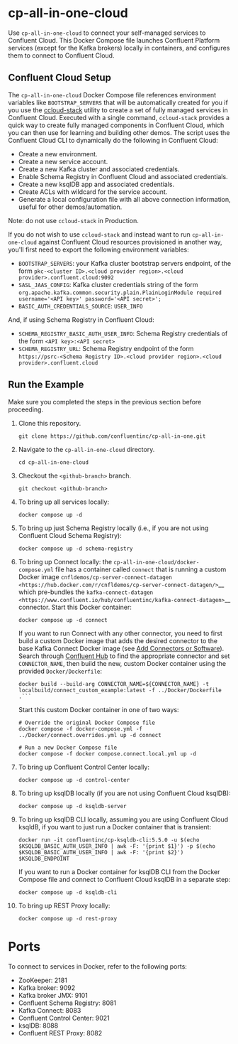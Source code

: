 # cp-all-in-one-cloud

Use `cp-all-in-one-cloud` to connect your self-managed services to Confluent Cloud.
This Docker Compose file launches Confluent Platform services (except for the Kafka brokers) locally in containers, and 
configures them to connect to Confluent Cloud.

## Confluent Cloud Setup

The `cp-all-in-one-cloud` Docker Compose file references environment variables like `BOOTSTRAP_SERVERS` that will be
automatically created for you if you use the [ccloud-stack](https://docs.confluent.io/cloud/current/get-started/examples/ccloud/docs/ccloud-stack.html) utility to create a set of fully managed services in Confluent Cloud.
Executed with a single command, `ccloud-stack` provides a quick way to create fully managed components in Confluent Cloud, which you can then use for learning and building other demos.
The script uses the Confluent Cloud CLI to dynamically do the following in Confluent Cloud:

-  Create a new environment.
-  Create a new service account.
-  Create a new Kafka cluster and associated credentials.
-  Enable Schema Registry in Confluent Cloud and associated credentials.
-  Create a new ksqlDB app and associated credentials.
-  Create ACLs with wildcard for the service account.
-  Generate a local configuration file with all above connection information, useful for other demos/automation.

Note: do not use `ccloud-stack` in Production.

If you do not wish to use `ccloud-stack` and instead want to run `cp-all-in-one-cloud` against Confluent Cloud resources
provisioned in another way, you'll first need to export the following environment variables:

- `BOOTSTRAP_SERVERS`: your Kafka cluster bootstrap servers endpoint, of the form `pkc-<cluster ID>.<cloud provider region>.<cloud provider>.confluent.cloud:9092`
- `SASL_JAAS_CONFIG`: Kafka cluster credentials string of the form `org.apache.kafka.common.security.plain.PlainLoginModule required username='<API key>' password='<API secret>';`
- `BASIC_AUTH_CREDENTIALS_SOURCE`: `USER_INFO`

And, if using Schema Registry in Confluent Cloud:

- `SCHEMA_REGISTRY_BASIC_AUTH_USER_INFO`: Schema Registry credentials of the form `<API key>:<API secret>`
- `SCHEMA_REGISTRY_URL`: Schema Registry endpoint of the form `https://psrc-<Schema Registry ID>.<cloud provider region>.<cloud provider>.confluent.cloud`

## Run the Example

Make sure you completed the steps in the previous section before proceeding.

1. Clone this repository.

       git clone https://github.com/confluentinc/cp-all-in-one.git

1. Navigate to the `cp-all-in-one-cloud` directory.

       cd cp-all-in-one-cloud

1. Checkout the `<github-branch>` branch.

       git checkout <github-branch>

1. To bring up all services locally:

       docker compose up -d

1. To bring up just Schema Registry locally (i.e., if you are not using Confluent Cloud Schema Registry):

       docker compose up -d schema-registry

1. To bring up Connect locally: the `cp-all-in-one-cloud/docker-compose.yml` file has a container called `connect` that is running a custom Docker image `cnfldemos/cp-server-connect-datagen <https://hub.docker.com/r/cnfldemos/cp-server-connect-datagen/>`__ which pre-bundles the `kafka-connect-datagen <https://www.confluent.io/hub/confluentinc/kafka-connect-datagen>`__ connector. Start this Docker container:

       docker compose up -d connect

   If you want to run Connect with any other connector, you need to first build a custom Docker image that adds the desired connector to the base Kafka Connect Docker image (see [Add Connectors or Software](https://docs.confluent.io/platform/current/connect/extending.html)).  Search through [Confluent Hub](https://www.confluent.io/hub/) to find the appropriate connector and set `CONNECTOR_NAME`, then build the new, custom Docker container using the provided `Docker/Dockerfile`:

       docker build --build-arg CONNECTOR_NAME=${CONNECTOR_NAME} -t localbuild/connect_custom_example:latest -f ../Docker/Dockerfile .```

   Start this custom Docker container in one of two ways:

       # Override the original Docker Compose file
       docker compose -f docker-compose.yml -f ../Docker/connect.overrides.yml up -d connect

       # Run a new Docker Compose file
       docker compose -f docker compose.connect.local.yml up -d

1. To bring up Confluent Control Center locally:

       docker compose up -d control-center

1. To bring up ksqlDB locally (if you are not using Confluent Cloud ksqlDB):

       docker compose up -d ksqldb-server

1. To bring up ksqlDB CLI locally, assuming you are using Confluent Cloud ksqldB, if you want to just run a Docker container that is transient:

       docker run -it confluentinc/cp-ksqldb-cli:5.5.0 -u $(echo $KSQLDB_BASIC_AUTH_USER_INFO | awk -F: '{print $1}') -p $(echo $KSQLDB_BASIC_AUTH_USER_INFO | awk -F: '{print $2}') $KSQLDB_ENDPOINT

   If you want to run a Docker container for ksqlDB CLI from the Docker Compose file and connect to Confluent Cloud ksqlDB in a separate step:

       docker compose up -d ksqldb-cli

1. To bring up REST Proxy locally:

       docker compose up -d rest-proxy


# Ports

To connect to services in Docker, refer to the following ports:

- ZooKeeper: 2181
- Kafka broker: 9092
- Kafka broker JMX: 9101
- Confluent Schema Registry: 8081
- Kafka Connect: 8083
- Confluent Control Center: 9021
- ksqlDB: 8088
- Confluent REST Proxy: 8082
